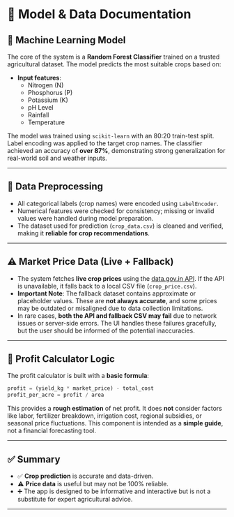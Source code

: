 
# 📘 Model & Data Documentation

## 🧠 Machine Learning Model

The core of the system is a **Random Forest Classifier** trained on a trusted agricultural dataset. The model predicts the most suitable crops based on:

- **Input features**:
  - Nitrogen (N)
  - Phosphorus (P)
  - Potassium (K)
  - pH Level
  - Rainfall
  - Temperature

The model was trained using `scikit-learn` with an 80:20 train-test split. Label encoding was applied to the target crop names. The classifier achieved an accuracy of **over 87%**, demonstrating strong generalization for real-world soil and weather inputs.

---

## 🧹 Data Preprocessing

- All categorical labels (crop names) were encoded using `LabelEncoder`.
- Numerical features were checked for consistency; missing or invalid values were handled during model preparation.
- The dataset used for prediction (`crop_data.csv`) is cleaned and verified, making it **reliable for crop recommendations**.

---

## ⚠️ Market Price Data (Live + Fallback)

- The system fetches **live crop prices** using the [data.gov.in API](https://data.gov.in/). If the API is unavailable, it falls back to a local CSV file (`crop_price.csv`).
- **Important Note**: The fallback dataset contains approximate or placeholder values. These are **not always accurate**, and some prices may be outdated or misaligned due to data collection limitations.
- In rare cases, **both the API and fallback CSV may fail** due to network issues or server-side errors. The UI handles these failures gracefully, but the user should be informed of the potential inaccuracies.

---

## 💸 Profit Calculator Logic

The profit calculator is built with a **basic formula**:

```python
profit = (yield_kg * market_price) - total_cost
profit_per_acre = profit / area
```

This provides a **rough estimation** of net profit. It does **not** consider factors like labor, fertilizer breakdown, irrigation cost, regional subsidies, or seasonal price fluctuations. This component is intended as a **simple guide**, not a financial forecasting tool.

---

## ✅ Summary

- ✅ **Crop prediction** is accurate and data-driven.
- ⚠️ **Price data** is useful but may not be 100% reliable.
- ➕ The app is designed to be informative and interactive but is not a substitute for expert agricultural advice.
  
---
